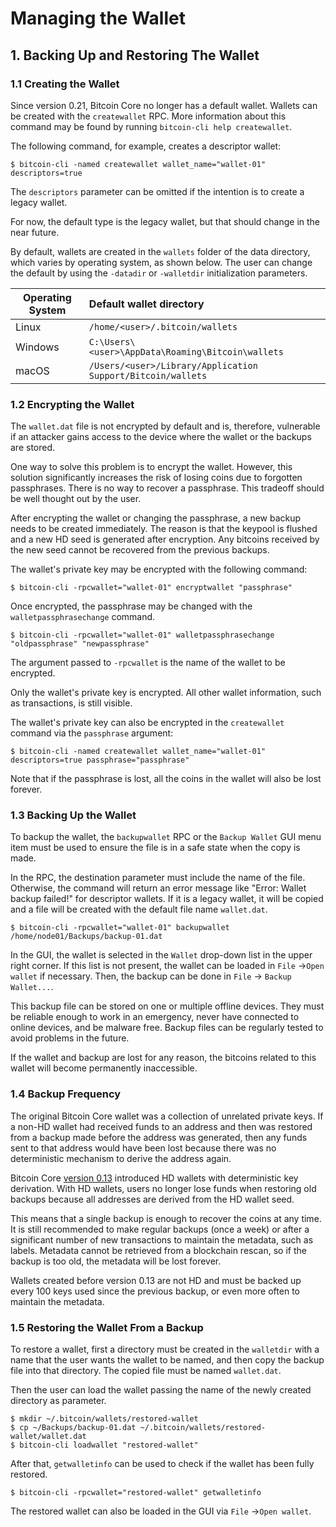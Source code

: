 # Managing the Wallet

## 1. Backing Up and Restoring The Wallet

### 1.1 Creating the Wallet

Since version 0.21, Bitcoin Core no longer has a default wallet.
Wallets can be created with the `createwallet` RPC. More information about this command may be found by running `bitcoin-cli help createwallet`.

The following command, for example, creates a descriptor wallet:

`$ bitcoin-cli -named createwallet wallet_name="wallet-01" descriptors=true`

The `descriptors` parameter can be omitted if the intention is to create a legacy wallet.

For now, the default type is the legacy wallet, but that should change in the near future.

By default, wallets are created in the `wallets` folder of the data directory, which varies by operating system, as shown below. The user can change the default by using the `-datadir` or `-walletdir` initialization parameters.

| Operating System | Default wallet directory                                    |
| -----------------|:------------------------------------------------------------|
| Linux            | `/home/<user>/.bitcoin/wallets`                             |
| Windows          | `C:\Users\<user>\AppData\Roaming\Bitcoin\wallets`           |
| macOS            | `/Users/<user>/Library/Application Support/Bitcoin/wallets` |

### 1.2 Encrypting the Wallet

The `wallet.dat` file is not encrypted by default and is, therefore, vulnerable if an attacker gains access to the device where the wallet or the backups are stored.

One way to solve this problem is to encrypt the wallet. However, this solution significantly increases the risk of losing coins due to forgotten passphrases. There is no way to recover a passphrase. This tradeoff should be well thought out by the user.

After encrypting the wallet or changing the passphrase, a new backup needs to be created immediately. The reason is that the keypool is flushed and a new HD seed is generated after encryption. Any bitcoins received by the new seed cannot be recovered from the previous backups.

The wallet's private key may be encrypted with the following command:

`$ bitcoin-cli -rpcwallet="wallet-01" encryptwallet "passphrase"`

Once encrypted, the passphrase may be changed with the `walletpassphrasechange` command.

`$ bitcoin-cli -rpcwallet="wallet-01" walletpassphrasechange "oldpassphrase" "newpassphrase"`

The argument passed to `-rpcwallet` is the name of the wallet to be encrypted.

Only the wallet's private key is encrypted. All other wallet information, such as transactions, is still visible.

The wallet's private key can also be encrypted in the `createwallet` command via the `passphrase` argument:

`$ bitcoin-cli -named createwallet wallet_name="wallet-01" descriptors=true passphrase="passphrase"`

Note that if the passphrase is lost, all the coins in the wallet will also be lost forever.

### 1.3 Backing Up the Wallet

To backup the wallet, the `backupwallet` RPC or the `Backup Wallet` GUI menu item must be used to ensure the file is in a safe state when the copy is made.

In the RPC, the destination parameter must include the name of the file. Otherwise, the command will return an error message like "Error: Wallet backup failed!" for descriptor wallets. If it is a legacy wallet, it will be copied and a file will be created with the default file name `wallet.dat`.

`$ bitcoin-cli -rpcwallet="wallet-01" backupwallet /home/node01/Backups/backup-01.dat`

In the GUI, the wallet is selected in the `Wallet` drop-down list in the upper right corner. If this list is not present, the wallet can be loaded in `File` ->`Open wallet` if necessary. Then, the backup can be done in `File` -> `Backup Wallet...`.

This backup file can be stored on one or multiple offline devices. They must be reliable enough to work in an emergency, never have connected to online devices, and be malware free. Backup files can be regularly tested to avoid problems in the future.

If the wallet and backup are lost for any reason, the bitcoins related to this wallet will become permanently inaccessible.

### 1.4 Backup Frequency

The original Bitcoin Core wallet was a collection of unrelated private keys. If a non-HD wallet had received funds to an address and then was restored from a backup made before the address was generated, then any funds sent to that address would have been lost because there was no deterministic mechanism to derive the address again.

Bitcoin Core [version 0.13](https://github.com/bitcoin/bitcoin/blob/master/doc/release-notes/release-notes-0.13.0.md) introduced HD wallets with deterministic key derivation. With HD wallets, users no longer lose funds when restoring old backups because all addresses are derived from the HD wallet seed.

This means that a single backup is enough to recover the coins at any time. It is still recommended to make regular backups (once a week) or after a significant number of new transactions to maintain the metadata, such as labels. Metadata cannot be retrieved from a blockchain rescan, so if the backup is too old, the metadata will be lost forever.

Wallets created before version 0.13 are not HD and must be backed up every 100 keys used since the previous backup, or even more often to maintain the metadata.

### 1.5 Restoring the Wallet From a Backup

To restore a wallet, first a directory must be created in the `walletdir` with a name that the user wants the wallet to be named, and then copy the backup file into that directory. The copied file must be named `wallet.dat`.

Then the user can load the wallet passing the name of the  newly created directory as parameter.

```
$ mkdir ~/.bitcoin/wallets/restored-wallet
$ cp ~/Backups/backup-01.dat ~/.bitcoin/wallets/restored-wallet/wallet.dat
$ bitcoin-cli loadwallet "restored-wallet"
```

After that, `getwalletinfo` can be used to check if the wallet has been fully restored.

`$ bitcoin-cli -rpcwallet="restored-wallet" getwalletinfo`

The restored wallet can also be loaded in the GUI via `File` ->`Open wallet`.